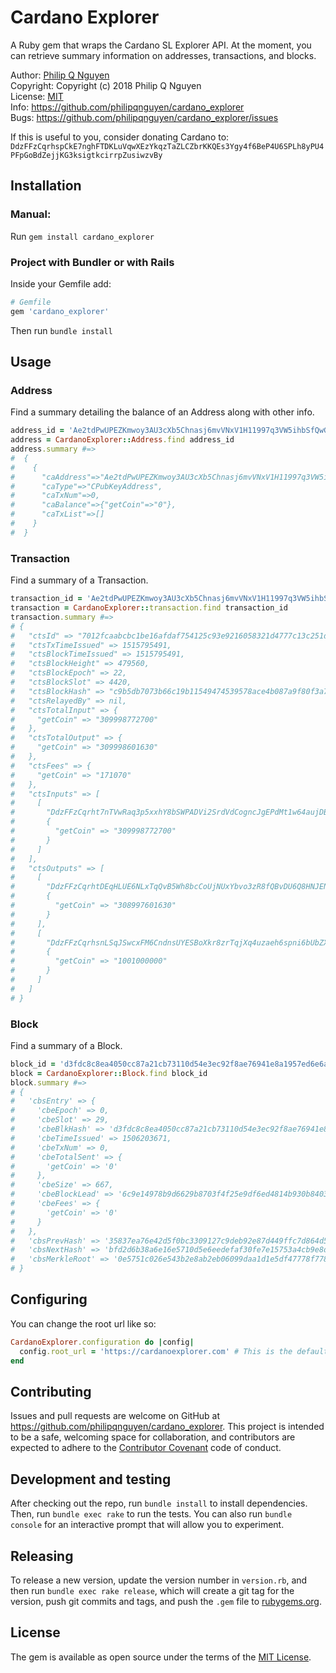 # Cardano Explorer

A Ruby gem that wraps the Cardano SL Explorer API. At the moment, you can
retrieve summary information on addresses, transactions, and blocks.

Author: [Philip Q Nguyen](https://github.com/philipqnguyen) <br>
Copyright: Copyright (c) 2018 Philip Q Nguyen <br>
License: [MIT](http://creativecommons.org/licenses/MIT) <br>
Info: https://github.com/philipqnguyen/cardano_explorer <br>
Bugs: https://github.com/philipqnguyen/cardano_explorer/issues

If this is useful to you, consider donating Cardano to:
`DdzFFzCqrhspCkE7nghFTDKLuVqwXEzYkqzTaZLCZbrKKQEs3Ygy4f6BeP4U6SPLh8yPU4PFpGoBdZejjKG3ksigtkcirrpZusiwzvBy`

## Installation

### Manual:

Run `gem install cardano_explorer`

### Project with Bundler or with Rails

Inside your Gemfile add:

```ruby
# Gemfile
gem 'cardano_explorer'
```

Then run `bundle install`

## Usage

### Address

Find a summary detailing the balance of an Address along with other info.

```ruby
address_id = 'Ae2tdPwUPEZKmwoy3AU3cXb5Chnasj6mvVNxV1H11997q3VW5ihbSfQwGpm'
address = CardanoExplorer::Address.find address_id
address.summary #=>
#  {
#    {
#      "caAddress"=>"Ae2tdPwUPEZKmwoy3AU3cXb5Chnasj6mvVNxV1H11997q3VW5ihbSfQwGpm",
#      "caType"=>"CPubKeyAddress",
#      "caTxNum"=>0,
#      "caBalance"=>{"getCoin"=>"0"},
#      "caTxList"=>[]
#    }
#  }
```

### Transaction

Find a summary of a Transaction.

```ruby
transaction_id = 'Ae2tdPwUPEZKmwoy3AU3cXb5Chnasj6mvVNxV1H11997q3VW5ihbSfQwGpm'
transaction = CardanoExplorer::transaction.find transaction_id
transaction.summary #=>
# {
#   "ctsId" => "7012fcaabcbc1be16afdaf754125c93e9216058321d4777c13c251d0cb5067fa",
#   "ctsTxTimeIssued" => 1515795491,
#   "ctsBlockTimeIssued" => 1515795491,
#   "ctsBlockHeight" => 479560,
#   "ctsBlockEpoch" => 22,
#   "ctsBlockSlot" => 4420,
#   "ctsBlockHash" => "c9b5db7073b66c19b11549474539578ace4b087a9f80f3a7663e40ffa9795656",
#   "ctsRelayedBy" => nil,
#   "ctsTotalInput" => {
#     "getCoin" => "309998772700"
#   },
#   "ctsTotalOutput" => {
#     "getCoin" => "309998601630"
#   },
#   "ctsFees" => {
#     "getCoin" => "171070"
#   },
#   "ctsInputs" => [
#     [
#       "DdzFFzCqrht7nTVwRaq3p5xxhY8bSWPADVi2SrdVdCogncJgEPdMt1w64aujDBZb6P8G7VaqP5zFJx5iiCkYggaF8v8YRyWujTaEFDrK",
#       {
#         "getCoin" => "309998772700"
#       }
#     ]
#   ],
#   "ctsOutputs" => [
#     [
#       "DdzFFzCqrhtDEqHLUE6NLxTqQvB5Wh8bcCoUjNUxYbvo3zR8fQBvDU6Q8HNJENAqMvCdCYzbWEgiJ1ijWDYfNGL7fo7ayutic3x4hyrE",
#       {
#         "getCoin" => "308997601630"
#       }
#     ],
#     [
#       "DdzFFzCqrhsnLSqJSwcxFM6CndnsUYESBoXkr8zrTqjXq4uzaeh6spni6bUbZXLAHBjbfCh9YzJN7xyHUV4XTqkg9ivP5NURE9kHF9U6",
#       {
#         "getCoin" => "1001000000"
#       }
#     ]
#   ]
# }
```

### Block

Find a summary of a Block.

```ruby
block_id = 'd3fdc8c8ea4050cc87a21cb73110d54e3ec92f8ae76941e8a1957ed6e6a7e0b0'
block = CardanoExplorer::Block.find block_id
block.summary #=>
# {
#   'cbsEntry' => {
#     'cbeEpoch' => 0,
#     'cbeSlot' => 29,
#     'cbeBlkHash' => 'd3fdc8c8ea4050cc87a21cb73110d54e3ec92f8ae76941e8a1957ed6e6a7e0b0',
#     'cbeTimeIssued' => 1506203671,
#     'cbeTxNum' => 0,
#     'cbeTotalSent' => {
#       'getCoin' => '0'
#     },
#     'cbeSize' => 667,
#     'cbeBlockLead' => '6c9e14978b9d6629b8703f4f25e9df6ed4814b930b8403b0d45350ea',
#     'cbeFees' => {
#       'getCoin' => '0'
#     }
#   },
#   'cbsPrevHash' => '35837ea76e42d5f0bc3309127c9deb92e87d449ffc7d864d5eee3cbd63b2574a',
#   'cbsNextHash' => 'bfd2d6b38a6e16e5710d5e6eedefaf30fe7e15753a4cb9e8da95d0a9b10525c5',
#   'cbsMerkleRoot' => '0e5751c026e543b2e8ab2eb06099daa1d1e5df47778f7787faab45cdf12fe3a8'
# }
```

## Configuring

You can change the root url like so:

```ruby
CardanoExplorer.configuration do |config|
  config.root_url = 'https://cardanoexplorer.com' # This is the default
end
```

## Contributing

Issues and pull requests are welcome on GitHub at https://github.com/philipqnguyen/cardano_explorer. This project is intended to be a safe, welcoming space for collaboration, and contributors are expected to adhere to the [Contributor Covenant](http://contributor-covenant.org) code of conduct.

## Development and testing

After checking out the repo, run `bundle install` to install dependencies. Then, run `bundle exec rake` to run the tests. You can also run `bundle console` for an interactive prompt that will allow you to experiment.

## Releasing

To release a new version, update the version number in `version.rb`, and then run `bundle exec rake release`, which will create a git tag for the version, push git commits and tags, and push the `.gem` file to [rubygems.org](https://rubygems.org).

## License

The gem is available as open source under the terms of the [MIT License](http://opensource.org/licenses/MIT).
